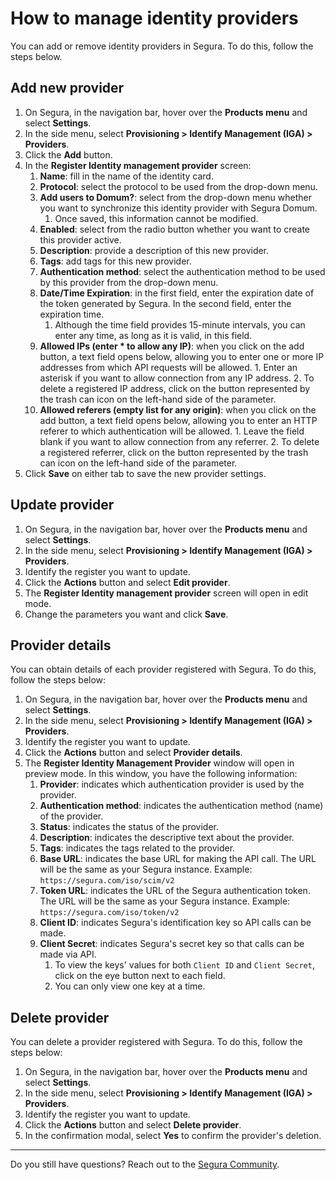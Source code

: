 # How to manage identity providers

You can add or remove identity providers in Segura. To do this, follow the steps below.

## Add new provider

1. On Segura, in the navigation bar, hover over the **Products menu** and select **Settings**.
2. In the side menu, select **Provisioning > Identify Management (IGA) > Providers**.
3. Click the **Add** button.
1. In the **Register Identity management provider** screen:
    1. **Name**: fill in the name of the identity card.
    2. **Protocol**: select the protocol to be used from the drop-down menu.
    3. **Add users to Domum?**: select from the drop-down menu whether you want to synchronize this identity provider with Segura Domum.
       1. Once saved, this information cannot be modified.
    4. **Enabled**: select from the radio button whether you want to create this provider active.
    5. **Description**: provide a description of this new provider.
    7. **Tags**: add tags for this new provider.
    8. **Authentication method**: select the authentication method to be used by this provider from the drop-down menu.
    9. **Date/Time Expiration**: in the first field, enter the expiration date of the token generated by Segura. In the second field, enter the expiration time.
       1. Although the time field provides 15-minute intervals, you can enter any time, as long as it is valid, in this field.
    10. **Allowed IPs (enter * to allow any IP)**: when you click on the add button, a text field opens below, allowing you to enter one or more IP addresses from which API requests will be allowed.
       1. Enter an asterisk if you want to allow connection from any IP address.
       2. To delete a registered IP address, click on the button represented by the trash can icon on the left-hand side of the parameter.
    11. **Allowed referers (empty list for any origin)**: when you click on the add button, a text field opens below, allowing you to enter an HTTP referer to which authentication will be allowed.
       1. Leave the field blank if you want to allow connection from any referrer.
       2. To delete a registered referrer, click on the button represented by the trash can icon on the left-hand side of the parameter.
4. Click **Save** on either tab to save the new provider settings.

## Update provider

1. On Segura, in the navigation bar, hover over the **Products menu** and select **Settings**.
2. In the side menu, select **Provisioning > Identify Management (IGA) > Providers**.
3. Identify the register you want to update.
4. Click the **Actions** button and select **Edit provider**.
5. The **Register Identity management provider** screen will open in edit mode.
6. Change the parameters you want and click **Save**.

## Provider details

You can obtain details of each provider registered with Segura. To do this, follow the steps below:

1. On Segura, in the navigation bar, hover over the **Products menu** and select **Settings**.
2. In the side menu, select **Provisioning > Identify Management (IGA) > Providers**.
3. Identify the register you want to update.
4. Click the **Actions** button and select **Provider details**.
5. The **Register Identity Management Provider** window will open in preview mode. In this window, you have the following information:
   1. **Provider**: indicates which authentication provider is used by the provider.
   2. **Authentication method**: indicates the authentication method (name) of the provider.
   3. **Status**: indicates the status of the provider.
   4. **Description**: indicates the descriptive text about the provider.
   5. **Tags**: indicates the tags related to the provider.
   6. **Base URL**: indicates the base URL for making the API call. The URL will be the same as your Segura instance. Example: `https://segura.com/iso/scim/v2`
   7. **Token URL**: indicates the URL of the Segura authentication token. The URL will be the same as your Segura instance. Example: `https://segura.com/iso/token/v2`
   8. **Client ID**: indicates Segura's identification key so API calls can be made.
   9. **Client Secret**: indicates Segura's secret key so that calls can be made via API.
      1. To view the keys' values for both `Client ID` and `Client Secret`, click on the eye button next to each field.
      2. You can only view one key at a time.

## Delete provider

You can delete a provider registered with Segura. To do this, follow the steps below:

1. On Segura, in the navigation bar, hover over the **Products menu** and select **Settings**.
2. In the side menu, select **Provisioning > Identify Management (IGA) > Providers**.
3. Identify the register you want to update.
4. Click the **Actions** button and select **Delete provider**.
5. In the confirmation modal, select **Yes** to confirm the provider's deletion.

---

Do you still have questions? Reach out to the [Segura Community](https://community.senhasegura.io/).